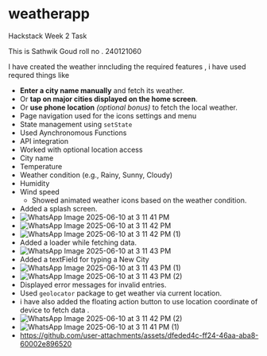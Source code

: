 # weatherapp
Hackstack
Week 2 Task

This is Sathwik Goud
roll no . 240121060

I have created the weather inncluding the required features ,
i have used requred things like 
- **Enter a city name manually** and fetch its weather.
- Or **tap on major cities displayed on the home screen**.
- Or **use phone location** *(optional bonus)* to fetch the local weather.
- Page navigation used for the icons settings and menu 
- State management using `setState`
- Used Aynchronomous Functions
- API integration
- Worked with optional location access
 - City name
- Temperature
- Weather condition (e.g., Rainy, Sunny, Cloudy)
- Humidity
- Wind speed
   - Showed animated weather icons based on the weather condition.
- Added a splash screen.
- ![WhatsApp Image 2025-06-10 at 3 11 41 PM](https://github.com/user-attachments/assets/9b51c9d6-0820-4e6c-b39f-0ea4ea0c0dae)
- ![WhatsApp Image 2025-06-10 at 3 11 42 PM](https://github.com/user-attachments/assets/0e5d0459-aa7c-468b-b290-b9bf637f6ee9)
- ![WhatsApp Image 2025-06-10 at 3 11 42 PM (1)](https://github.com/user-attachments/assets/bcb42989-6ce9-48dd-915d-106de993d7cf)
- Added a loader while fetching data.
- ![WhatsApp Image 2025-06-10 at 3 11 43 PM](https://github.com/user-attachments/assets/50e1aa43-a0e1-4dc9-adfa-83a0c7b366f5)
- Added a textField for typing a New City
- ![WhatsApp Image 2025-06-10 at 3 11 43 PM (1)](https://github.com/user-attachments/assets/8a986848-e113-4749-a0a8-ffc18c9c5d04)
- ![WhatsApp Image 2025-06-10 at 3 11 43 PM (2)](https://github.com/user-attachments/assets/b3561c71-bdda-45d1-8862-46b3afb87349)
- Displayed error messages for invalid entries.
- Used `geolocator` package to get weather via current location.
- i have also added the floating action button to use location coordinate of device to fetch data .
- ![WhatsApp Image 2025-06-10 at 3 11 42 PM (2)](https://github.com/user-attachments/assets/51be08e4-c9a3-4abe-8f0b-584a5f85ebd6)
- ![WhatsApp Image 2025-06-10 at 3 11 41 PM (1)](https://github.com/user-attachments/assets/035ea607-9fb5-46c9-9e78-a574833a49cd)
- https://github.com/user-attachments/assets/dfeded4c-ff24-46aa-aba8-60002e896520
